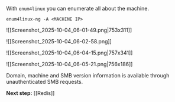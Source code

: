 With `enum4linux` you can enumerate all about the machine.

```
enum4linux-ng -A <MACHINE IP>     
```


![[Screenshot_2025-10-04_06-01-49.png|753x311]]


![[Screenshot_2025-10-04_06-02-58.png]]

![[Screenshot_2025-10-04_06-04-15.png|757x341]]

![[Screenshot_2025-10-04_06-05-21.png|756x186]]

Domain, machine and SMB version information is available through unauthenticated SMB requests.

**Next step:** [[Redis]]


